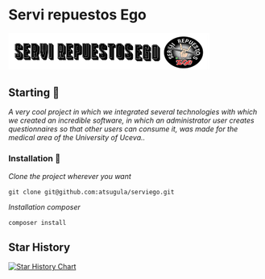 # Servi repuestos Ego
<p align="left"><img src="https://raw.githubusercontent.com/atsugula/SEgo/main/ServiEgo/src/img/logo-venta-dashboard.png" width="400"></p>

## Starting 🚀
_A very cool project in which we integrated several technologies with which we created an incredible software, in which an administrator user creates questionnaires so that other users can consume it, was made for the medical area of the University of Uceva.._

### Installation 🔧

_Clone the project wherever you want_

```
git clone git@github.com:atsugula/serviego.git
```

_Installation composer_

```
composer install
```

## Star History

[![Star History Chart](https://api.star-history.com/svg?repos=atsugula/wigmate&type=Date)](https://star-history.com/#atsugula/wigmate&Date)



